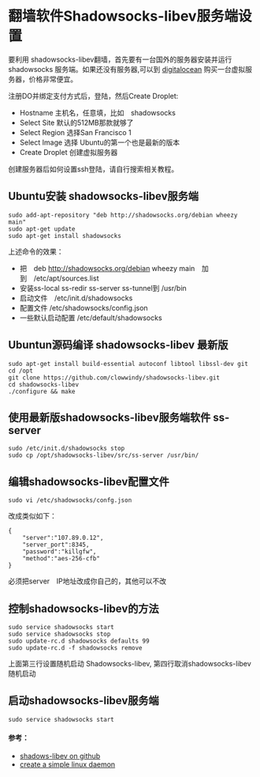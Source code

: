 # 翻墙软件Shadowsocks-libev服务端设置

要利用 shadowsocks-libev翻墙，首先要有一台国外的服务器安装并运行shadowsocks 服务端。如果还没有服务器,可以到 [digitalocean](https://www.digitalocean.com/?refcode=89497bd485e0) 购买一台虚拟服务器，价格非常便宜。

注册DO并绑定支付方式后，登陆，然后Create Droplet:

- Hostname 主机名，任意填，比如　shadowsocks
- Select Site 默认的512MB那款就够了
- Select Region 选择San Francisco 1
- Select Image 选择 Ubuntu的第一个也是最新的版本
- Create Droplet 创建虚拟服务器

创建服务器后如何设置ssh登陆，请自行搜索相关教程。


## Ubuntu安装 shadowsocks-libev服务端
	sudo add-apt-repository "deb http://shadowsocks.org/debian wheezy main"
	sudo apt-get update
	sudo apt-get install shadowsocks

上述命令的效果：
- 把　deb http://shadowsocks.org/debian wheezy main　加到　/etc/apt/sources.list
- 安装ss-local ss-redir ss-server ss-tunnel到 /usr/bin
- 启动文件　/etc/init.d/shadowsocks
- 配置文件 /etc/shadowsocks/config.json
- 一些默认启动配置 /etc/default/shadowsocks

## Ubuntun源码编译 shadowsocks-libev 最新版
	sudo apt-get install build-essential autoconf libtool libssl-dev git
	cd /opt
	git clone https://github.com/clowwindy/shadowsocks-libev.git
	cd shadowsocks-libev
	./configure && make

## 使用最新版shadowsocks-libev服务端软件 ss-server
	sudo /etc/init.d/shadowsocks stop
	sudo cp /opt/shadowsocks-libev/src/ss-server /usr/bin/

## 编辑shadowsocks-libev配置文件
	sudo vi /etc/shadowsocks/confg.json
	
改成类似如下：	

	{
		"server":"107.89.0.12",
		"server_port":8345,
		"password":"killgfw",
		"method":"aes-256-cfb"		
	}

必须把server　IP地址改成你自己的，其他可以不改

## 控制shadowsocks-libev的方法
	sudo service shadowsocks start
	sudo service shadowsocks stop
	sudo update-rc.d shadowsocks defaults 99
	sudo update-rc.d -f shadowsocks remove	

上面第三行设置随机启动 Shadowsocks-libev,
第四行取消shadowsocks-libev随机启动

## 启动shadowsocks-libev服务端
	sudo service shadowsocks start
	

#### 参考：
- [shadows-libev on github](https://github.com/clowwindy/shadowsocks-libev)
- [create a simple linux daemon](http://xiaoxia.org/2011/11/15/create-a-simple-linux-daemon/)
